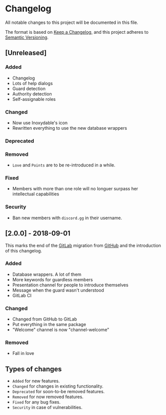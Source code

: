 # Changelog

All notable changes to this project will be documented in this file.

The format is based on [Keep a Changelog](https://keepachangelog.com/), and this project adheres to [Semantic Versioning](https://semver.org/).

## [Unreleased]

### Added

* Changelog
* Lots of help dialogs
* Guard detection
* Authority detection
* Self-assignable roles

### Changed

* Now use Inoxydable's icon
* Rewritten everything to use the new database wrappers

### Deprecated

### Removed

* `Love` and `Points` are to be re-introduced in a while.

### Fixed

* Members with more than one role will no longuer surpass her intellectual capabilities

### Security

* Ban new members with `discord.gg` in their username.

## [2.0.0] - 2018-09-01

This marks the end of the [GitLab](https://gitlab.com/NatoBoram/Go-Miiko) migration from [GitHub](https://github.com/NatoBoram/Go-Miiko) and the introduction of this changelog.

### Added

* Database wrappers. A lot of them
* More keywords for guardless members
* Presentation channel for people to introduce themselves
* Message when the guard wasn't understood
* GitLab CI

### Changed

* Changed from GitHub to GitLab
* Put everything in the same package
* "Welcome" channel is now "channel-welcome"

### Removed

* Fall in love

## Types of changes

* `Added` for new features.
* `Changed` for changes in existing functionality.
* `Deprecated` for soon-to-be removed features.
* `Removed` for now removed features.
* `Fixed` for any bug fixes.
* `Security` in case of vulnerabilities.
